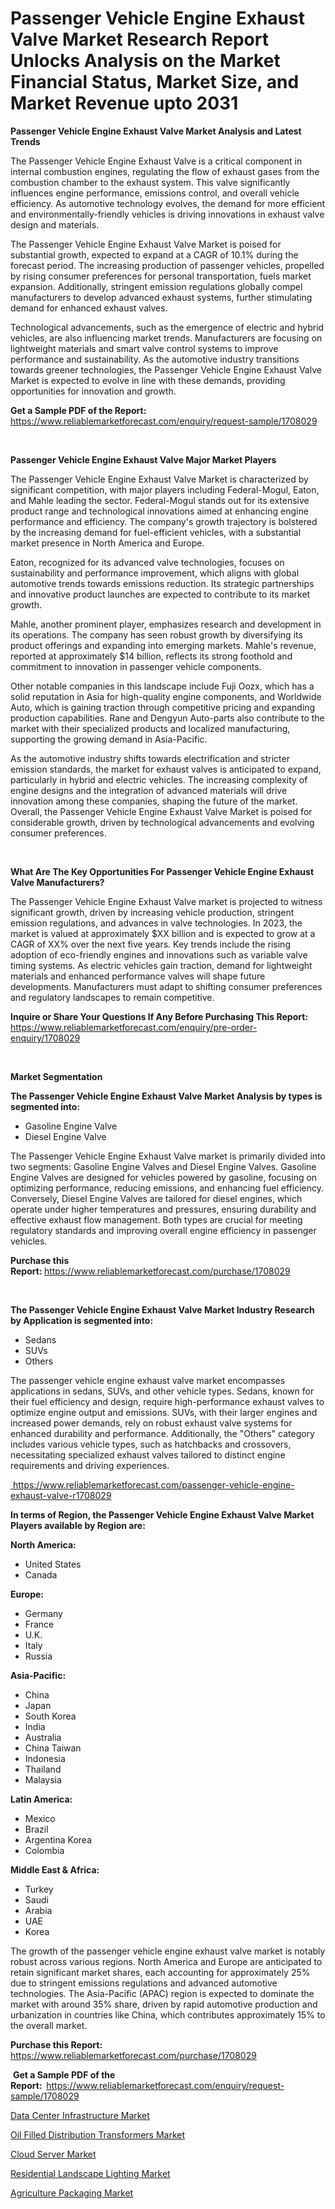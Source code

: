 <p><h1>Passenger Vehicle Engine Exhaust Valve Market Research Report Unlocks Analysis on the Market Financial Status, Market Size, and Market Revenue upto 2031</h1></p><p><strong>Passenger Vehicle Engine Exhaust Valve Market Analysis and Latest Trends</strong></p>
<p><p>The Passenger Vehicle Engine Exhaust Valve is a critical component in internal combustion engines, regulating the flow of exhaust gases from the combustion chamber to the exhaust system. This valve significantly influences engine performance, emissions control, and overall vehicle efficiency. As automotive technology evolves, the demand for more efficient and environmentally-friendly vehicles is driving innovations in exhaust valve design and materials.</p><p>The Passenger Vehicle Engine Exhaust Valve Market is poised for substantial growth, expected to expand at a CAGR of 10.1% during the forecast period. The increasing production of passenger vehicles, propelled by rising consumer preferences for personal transportation, fuels market expansion. Additionally, stringent emission regulations globally compel manufacturers to develop advanced exhaust systems, further stimulating demand for enhanced exhaust valves.</p><p>Technological advancements, such as the emergence of electric and hybrid vehicles, are also influencing market trends. Manufacturers are focusing on lightweight materials and smart valve control systems to improve performance and sustainability. As the automotive industry transitions towards greener technologies, the Passenger Vehicle Engine Exhaust Valve Market is expected to evolve in line with these demands, providing opportunities for innovation and growth.</p></p>
<p><strong>Get a Sample PDF of the Report:&nbsp;</strong> <a href="https://www.reliablemarketforecast.com/enquiry/request-sample/1708029?utm_campaign=1144&utm_medium=2&utm_source=Github&utm_content=ia&utm_term=07102024&utm_id=passenger-vehicle-engine-exhaust-valve">https://www.reliablemarketforecast.com/enquiry/request-sample/1708029</a></p>
<p>&nbsp;</p>
<p><strong>Passenger Vehicle Engine Exhaust Valve Major Market Players</strong></p>
<p><p>The Passenger Vehicle Engine Exhaust Valve Market is characterized by significant competition, with major players including Federal-Mogul, Eaton, and Mahle leading the sector. Federal-Mogul stands out for its extensive product range and technological innovations aimed at enhancing engine performance and efficiency. The company's growth trajectory is bolstered by the increasing demand for fuel-efficient vehicles, with a substantial market presence in North America and Europe.</p><p>Eaton, recognized for its advanced valve technologies, focuses on sustainability and performance improvement, which aligns with global automotive trends towards emissions reduction. Its strategic partnerships and innovative product launches are expected to contribute to its market growth.</p><p>Mahle, another prominent player, emphasizes research and development in its operations. The company has seen robust growth by diversifying its product offerings and expanding into emerging markets. Mahle's revenue, reported at approximately $14 billion, reflects its strong foothold and commitment to innovation in passenger vehicle components.</p><p>Other notable companies in this landscape include Fuji Oozx, which has a solid reputation in Asia for high-quality engine components, and Worldwide Auto, which is gaining traction through competitive pricing and expanding production capabilities. Rane and Dengyun Auto-parts also contribute to the market with their specialized products and localized manufacturing, supporting the growing demand in Asia-Pacific.</p><p>As the automotive industry shifts towards electrification and stricter emission standards, the market for exhaust valves is anticipated to expand, particularly in hybrid and electric vehicles. The increasing complexity of engine designs and the integration of advanced materials will drive innovation among these companies, shaping the future of the market. Overall, the Passenger Vehicle Engine Exhaust Valve Market is poised for considerable growth, driven by technological advancements and evolving consumer preferences.</p></p>
<p>&nbsp;</p>
<p><strong>What Are The Key Opportunities For Passenger Vehicle Engine Exhaust Valve Manufacturers?</strong></p>
<p><p>The Passenger Vehicle Engine Exhaust Valve market is projected to witness significant growth, driven by increasing vehicle production, stringent emission regulations, and advances in valve technologies. In 2023, the market is valued at approximately $XX billion and is expected to grow at a CAGR of XX% over the next five years. Key trends include the rising adoption of eco-friendly engines and innovations such as variable valve timing systems. As electric vehicles gain traction, demand for lightweight materials and enhanced performance valves will shape future developments. Manufacturers must adapt to shifting consumer preferences and regulatory landscapes to remain competitive.</p></p>
<p><strong>Inquire or Share Your Questions If Any Before Purchasing This Report:</strong> <a href="https://www.reliablemarketforecast.com/enquiry/pre-order-enquiry/1708029?utm_campaign=1144&utm_medium=2&utm_source=Github&utm_content=ia&utm_term=07102024&utm_id=passenger-vehicle-engine-exhaust-valve">https://www.reliablemarketforecast.com/enquiry/pre-order-enquiry/1708029</a></p>
<p>&nbsp;</p>
<p><strong>Market Segmentation</strong></p>
<p><strong>The Passenger Vehicle Engine Exhaust Valve Market Analysis by types is segmented into:</strong></p>
<p><ul><li>Gasoline Engine Valve</li><li>Diesel Engine Valve</li></ul></p>
<p><p>The Passenger Vehicle Engine Exhaust Valve market is primarily divided into two segments: Gasoline Engine Valves and Diesel Engine Valves. Gasoline Engine Valves are designed for vehicles powered by gasoline, focusing on optimizing performance, reducing emissions, and enhancing fuel efficiency. Conversely, Diesel Engine Valves are tailored for diesel engines, which operate under higher temperatures and pressures, ensuring durability and effective exhaust flow management. Both types are crucial for meeting regulatory standards and improving overall engine efficiency in passenger vehicles.</p></p>
<p><strong>Purchase this Report:&nbsp;</strong><a href="https://www.reliablemarketforecast.com/purchase/1708029?utm_campaign=1144&utm_medium=2&utm_source=Github&utm_content=ia&utm_term=07102024&utm_id=passenger-vehicle-engine-exhaust-valve">https://www.reliablemarketforecast.com/purchase/1708029</a></p>
<p>&nbsp;</p>
<p><strong>The Passenger Vehicle Engine Exhaust Valve Market Industry Research by Application is segmented into:</strong></p>
<p><ul><li>Sedans</li><li>SUVs</li><li>Others</li></ul></p>
<p><p>The passenger vehicle engine exhaust valve market encompasses applications in sedans, SUVs, and other vehicle types. Sedans, known for their fuel efficiency and design, require high-performance exhaust valves to optimize engine output and emissions. SUVs, with their larger engines and increased power demands, rely on robust exhaust valve systems for enhanced durability and performance. Additionally, the "Others" category includes various vehicle types, such as hatchbacks and crossovers, necessitating specialized exhaust valves tailored to distinct engine requirements and driving experiences.</p></p>
<p><a href="https://www.reliablemarketforecast.com/passenger-vehicle-engine-exhaust-valve-r1708029?utm_campaign=1144&utm_medium=2&utm_source=Github&utm_content=ia&utm_term=07102024&utm_id=passenger-vehicle-engine-exhaust-valve">&nbsp;https://www.reliablemarketforecast.com/passenger-vehicle-engine-exhaust-valve-r1708029</a></p>
<p><strong>In terms of Region, the Passenger Vehicle Engine Exhaust Valve Market Players available by Region are:</strong></p>
<p>
    <p> <strong> North America: </strong>
        <ul>
            <li>United States</li>
            <li>Canada</li>
        </ul>
        </p> 
    <p> <strong> Europe: </strong>
        <ul>
            <li>Germany</li>
            <li>France</li>
            <li>U.K.</li>
            <li>Italy</li>
            <li>Russia</li>
        </ul>
        </p> 
    <p> <strong> Asia-Pacific: </strong>
        <ul>
            <li>China</li>
            <li>Japan</li>
            <li>South Korea</li>
            <li>India</li>
            <li>Australia</li>
            <li>China Taiwan</li>
            <li>Indonesia</li>
            <li>Thailand</li>
            <li>Malaysia</li>
        </ul>
        </p> 
    <p> <strong> Latin America: </strong>
        <ul>
            <li>Mexico</li>
            <li>Brazil</li>
            <li>Argentina Korea</li>
            <li>Colombia</li>
        </ul>
        </p> 
    <p> <strong> Middle East & Africa: </strong>
        <ul>
            <li>Turkey</li>
            <li>Saudi</li>
            <li>Arabia</li>
            <li>UAE</li>
            <li>Korea</li>
        </ul>
    </p>
    </p>
<p><p>The growth of the passenger vehicle engine exhaust valve market is notably robust across various regions. North America and Europe are anticipated to retain significant market shares, each accounting for approximately 25% due to stringent emissions regulations and advanced automotive technologies. The Asia-Pacific (APAC) region is expected to dominate the market with around 35% share, driven by rapid automotive production and urbanization in countries like China, which contributes approximately 15% to the overall market.</p></p>
<p><strong>Purchase this Report: </strong><a href="https://www.reliablemarketforecast.com/purchase/1708029?utm_campaign=1144&utm_medium=2&utm_source=Github&utm_content=ia&utm_term=07102024&utm_id=passenger-vehicle-engine-exhaust-valve">https://www.reliablemarketforecast.com/purchase/1708029</a></p>
<p>&nbsp;<strong>Get a Sample PDF of the Report:&nbsp;&nbsp;</strong><a href="https://www.reliablemarketforecast.com/enquiry/request-sample/1708029?utm_campaign=1144&utm_medium=2&utm_source=Github&utm_content=ia&utm_term=07102024&utm_id=passenger-vehicle-engine-exhaust-valve">https://www.reliablemarketforecast.com/enquiry/request-sample/1708029</a></p>
<p><strong></strong></p>
<p><p><a href="https://www.linkedin.com/pulse/data-center-infrastructure-market-global-insights-sales-trends-4hrke?utm_campaign=1144&utm_medium=2&utm_source=Github&utm_content=ia&utm_term=07102024&utm_id=passenger-vehicle-engine-exhaust-valve">Data Center Infrastructure Market</a></p><p><a href="https://issuu.com/reportprime-2/docs/oil-filled-distribution-transformer_257b0060e4d275?utm_campaign=1144&utm_medium=2&utm_source=Github&utm_content=ia&utm_term=07102024&utm_id=passenger-vehicle-engine-exhaust-valve">Oil Filled Distribution Transformers Market</a></p><p><a href="https://www.linkedin.com/pulse/cloud-server-market-evolution-key-trends-regional-dynamics-2024-2031-phhte?utm_campaign=1144&utm_medium=2&utm_source=Github&utm_content=ia&utm_term=07102024&utm_id=passenger-vehicle-engine-exhaust-valve">Cloud Server Market</a></p><p><a href="https://issuu.com/reportprime-2/docs/residential-landscape-lighting-mark_59303a68d1bf0b?utm_campaign=1144&utm_medium=2&utm_source=Github&utm_content=ia&utm_term=07102024&utm_id=passenger-vehicle-engine-exhaust-valve">Residential Landscape Lighting Market</a></p><p><a href="https://www.linkedin.com/pulse/global-agriculture-packaging-market-analysis-key-trends-future-m6roe?utm_campaign=1144&utm_medium=2&utm_source=Github&utm_content=ia&utm_term=07102024&utm_id=passenger-vehicle-engine-exhaust-valve">Agriculture Packaging Market</a></p></p>